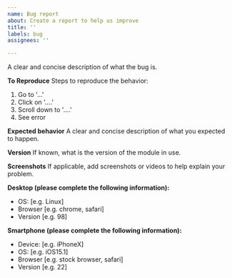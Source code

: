 ```yaml
---
name: Bug report
about: Create a report to help us improve
title: ''
labels: bug
assignees: ''

---
```


A clear and concise description of what the bug is.

**To Reproduce**
Steps to reproduce the behavior:
1. Go to '...'
2. Click on '....'
3. Scroll down to '....'
4. See error

**Expected behavior**
A clear and concise description of what you expected to happen.

**Version**
If known, what is the version of the module in use.

**Screenshots**
If applicable, add screenshots or videos to help explain your problem.

**Desktop (please complete the following information):**
 - OS: [e.g. Linux]
 - Browser [e.g. chrome, safari]
 - Version [e.g. 98]

**Smartphone (please complete the following information):**
 - Device: [e.g. iPhoneX]
 - OS: [e.g. iOS15.1]
 - Browser [e.g. stock browser, safari]
 - Version [e.g. 22]
